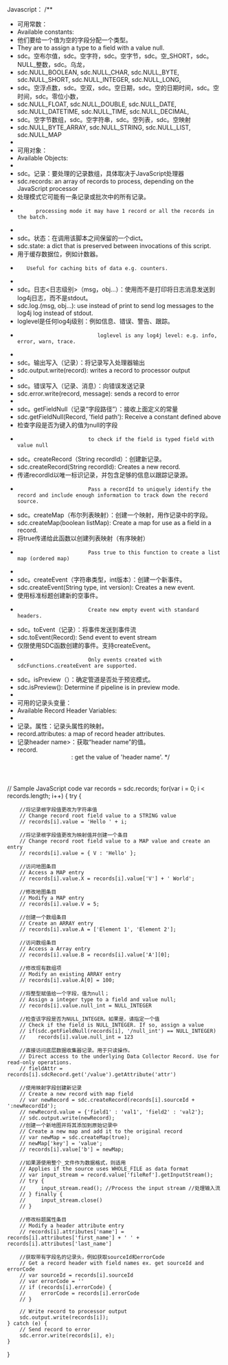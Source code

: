 Javascript：
/**
 * 可用常数：
 * Available constants:
 * 他们要给一个值为空的字段分配一个类型。
 *   They are to assign a type to a field with a value null.
 * sdc。空布尔值，sdc。空字符，sdc。空字节，sdc。空_SHORT，sdc。NULL_整数，sdc。乌龙，
 *   sdc.NULL_BOOLEAN, sdc.NULL_CHAR, sdc.NULL_BYTE, sdc.NULL_SHORT, sdc.NULL_INTEGER, sdc.NULL_LONG,
 * sdc。空浮点数，sdc。空双，sdc。空日期，sdc。空的日期时间，sdc。空时间，sdc。零位小数，
 *   sdc.NULL_FLOAT, sdc.NULL_DOUBLE, sdc.NULL_DATE, sdc.NULL_DATETIME, sdc.NULL_TIME, sdc.NULL_DECIMAL,
 * sdc。空字节数组，sdc。空字符串，sdc。空列表，sdc。空映射
 *   sdc.NULL_BYTE_ARRAY, sdc.NULL_STRING, sdc.NULL_LIST, sdc.NULL_MAP
 *
 * 可用对象：
 * Available Objects:
 *
 * sdc。记录：要处理的记录数组，具体取决于JavaScript处理器
 *  sdc.records: an array of records to process, depending on the JavaScript processor
 * 处理模式它可能有一条记录或批次中的所有记录。
 *           processing mode it may have 1 record or all the records in the batch.
 *
 * sdc。状态：在调用该脚本之间保留的一个dict。
 *  sdc.state: a dict that is preserved between invocations of this script.
 * 用于缓存数据位，例如计数器。
 *        Useful for caching bits of data e.g. counters.
 *
 * sdc。日志<日志级别>（msg，obj…）：使用而不是打印将日志消息发送到log4j日志，而不是stdout。
 *  sdc.log.<loglevel>(msg, obj...): use instead of print to send log messages to the log4j log instead of stdout.
 * loglevel是任何log4j级别：例如信息、错误、警告、跟踪。
 *                               loglevel is any log4j level: e.g. info, error, warn, trace.
 *
 * sdc。输出写入（记录）：将记录写入处理器输出
 *  sdc.output.write(record): writes a record to processor output
 *
 * sdc。错误写入（记录、消息）：向错误发送记录
 *  sdc.error.write(record, message): sends a record to error
 *
 * sdc。getFieldNull（记录“字段路径”）：接收上面定义的常量
 *  sdc.getFieldNull(Record, 'field path'): Receive a constant defined above
 * 检查字段是否为键入的值为null的字段
 *                            to check if the field is typed field with value null
 * sdc。createRecord（String recordId）：创建新记录。
 *  sdc.createRecord(String recordId): Creates a new record.
 * 传递recordId以唯一标识记录，并包含足够的信息以跟踪记录源。
 *                            Pass a recordId to uniquely identify the record and include enough information to track down the record source.
 * sdc。createMap（布尔列表映射）：创建一个映射，用作记录中的字段。
 *  sdc.createMap(boolean listMap): Create a map for use as a field in a record.
 * 将true传递给此函数以创建列表映射（有序映射）
 *                            Pass true to this function to create a list map (ordered map)
 *
 * sdc。createEvent（字符串类型，int版本）：创建一个新事件。
 *  sdc.createEvent(String type, int version): Creates a new event.
 * 使用标准标题创建新的空事件。
 *                            Create new empty event with standard headers.
 * sdc。toEvent（记录）：将事件发送到事件流
 *  sdc.toEvent(Record): Send event to event stream
 * 仅限使用SDC函数创建的事件。支持createEvent。
 *                            Only events created with sdcFunctions.createEvent are supported.
 * sdc。isPreview（）：确定管道是否处于预览模式。
 *  sdc.isPreview(): Determine if pipeline is in preview mode.
 *
 * 可用的记录头变量：
 * Available Record Header Variables:
 *
 * 记录。属性：记录头属性的映射。
 *  record.attributes: a map of record header attributes.
 * 记录header name>：获取“header name”的值。
 *  record.<header name>: get the value of 'header name'.
 */

// Sample JavaScript code
var records = sdc.records;
for(var i = 0; i < records.length; i++) {
    try {
        
        //将记录根字段值更改为字符串值
        // Change record root field value to a STRING value
        // records[i].value = 'Hello ' + i;
        
        //将记录根字段值更改为映射值并创建一个条目
        // Change record root field value to a MAP value and create an entry
        // records[i].value = { V : 'Hello' };
        
        //访问地图条目
        // Access a MAP entry
        // records[i].value.X = records[i].value['V'] + ' World';
        
        //修改地图条目
        // Modify a MAP entry
        // records[i].value.V = 5;
        
        //创建一个数组条目
        // Create an ARRAY entry
        // records[i].value.A = ['Element 1', 'Element 2'];
        
        //访问数组条目
        // Access a Array entry
        // records[i].value.B = records[i].value['A'][0];
        
        //修改现有数组项
        // Modify an existing ARRAY entry
        // records[i].value.A[0] = 100;
        
        //将整型赋值给一个字段，值为null；
        // Assign a integer type to a field and value null;
        // records[i].value.null_int = NULL_INTEGER
        
        //检查该字段是否为NULL_INTEGER。如果是，请指定一个值
        // Check if the field is NULL_INTEGER. If so, assign a value
        // if(sdc.getFieldNull(records[i], '/null_int') == NULL_INTEGER)
        //    records[i].value.null_int = 123
        
        //直接访问底层数据收集器记录。用于只读操作。
        // Direct access to the underlying Data Collector Record. Use for read-only operations.
        // fieldAttr = records[i].sdcRecord.get('/value').getAttribute('attr')
        
        //使用映射字段创建新记录
        // Create a new record with map field
        // var newRecord = sdc.createRecord(records[i].sourceId + ':newRecordId');
        // newRecord.value = {'field1' : 'val1', 'field2' : 'val2'};
        // sdc.output.write(newRecord);
        //创建一个新地图并将其添加到原始记录中
        // Create a new map and add it to the original record
        // var newMap = sdc.createMap(true);
        // newMap['key'] = 'value';
        // records[i].value['b'] = newMap;
        
        //如果源使用整个_文件作为数据格式，则适用
        // Applies if the source uses WHOLE_FILE as data format
        // var input_stream = record.value['fileRef'].getInputStream();
        // try {
        //     input_stream.read(); //Process the input stream //处理输入流
        // } finally {
        //     input_stream.close()
        // }
        
        //修改标题属性条目
        // Modify a header attribute entry
        // records[i].attributes['name'] = records[i].attributes['first_name'] + ' ' + records[i].attributes['last_name']
        
        //获取带有字段名的记录头，例如获取sourceId和errorCode
        // Get a record header with field names ex. get sourceId and errorCode
        // var sourceId = records[i].sourceId
        // var errorCode = ''
        // if (records[i].errorCode) {
        //     errorCode = records[i].errorCode
        // }

        // Write record to processor output
        sdc.output.write(records[i]);
    } catch (e) {
        // Send record to error
        sdc.error.write(records[i], e);
    }
}